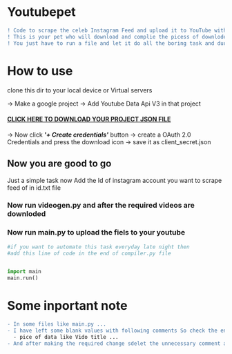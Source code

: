 # Youtubepet
```diff
! Code to scrape the celeb Instagram Feed and upload it to YouTube with proper thumbnails and video description.
! This is your pet who will download and complie the picess of downloded small files into one and upload it to youtube for you
! You just have to run a file and let it do all the boring task and during that time you can do something productive
```
# How to use
 clone this dir to your local device or Virtual servers
  

  -> Make a google project
  -> Add Youtube Data Api V3 in that project 
  #### [CLICK HERE TO DOWNLOAD YOUR PROJECT JSON FILE](https://console.cloud.google.com/apis/api/youtube.googleapis.com/credentials)
  -> Now click  **_'+ Create credentials'_** button
  -> create a OAuth 2.0 Credentials and press the download icon
  -> save it as client_secret.json
  

## Now you are good to go 
Just a simple task now
Add the Id of instagram account you want to scrape feed of in id.txt file
  



### Now run videogen.py and after the required videos are downloded 
### Now run main.py to upload the fiels to your youtube

```python
#if you want to automate this task everyday late night then
#add this line of code in the end of compiler.py file


import main
main.run()

```


# Some inportant note
```diff
- In some files like main.py ...
- I have left some blank values with following comments So check the entrie code once and add your desire 
  - pice of data like Vido title ...
- And after making the required change sdelet the unnecessary comment and run your code finally and enjoy

```

